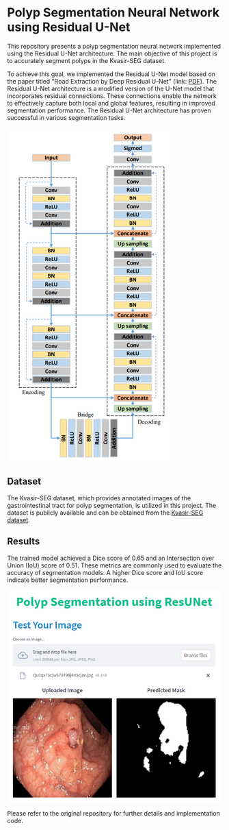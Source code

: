 # Polyp Segmentation Neural Network using Residual U-Net

This repository presents a polyp segmentation neural network implemented using the Residual U-Net architecture. The main objective of this project is to accurately segment polyps in the Kvasir-SEG dataset.

To achieve this goal, we implemented the Residual U-Net model based on the paper titled "Road Extraction by Deep Residual U-Net" (link: [PDF](https://arxiv.org/pdf/1711.10684.pdf)). The Residual U-Net architecture is a modified version of the U-Net model that incorporates residual connections. These connections enable the network to effectively capture both local and global features, resulting in improved segmentation performance. The Residual U-Net architecture has proven successful in various segmentation tasks.

![Residual U-Net architecture](https://github.com/zuanki/PolypSegmentation/blob/main/images/ResUNet.png)

## Dataset

The Kvasir-SEG dataset, which provides annotated images of the gastrointestinal tract for polyp segmentation, is utilized in this project. The dataset is publicly available and can be obtained from the [Kvasir-SEG dataset](https://datasets.simula.no/kvasir-seg/).

## Results

The trained model achieved a Dice score of 0.65 and an Intersection over Union (IoU) score of 0.51. These metrics are commonly used to evaluate the accuracy of segmentation models. A higher Dice score and IoU score indicate better segmentation performance.

![Streamlit app](https://github.com/zuanki/PolypSegmentation/blob/main/images/App.png)

Please refer to the original repository for further details and implementation code.